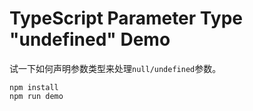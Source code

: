 TypeScript Parameter Type "undefined" Demo
==========================================

试一下如何声明参数类型来处理`null/undefined`参数。

```
npm install
npm run demo
```
